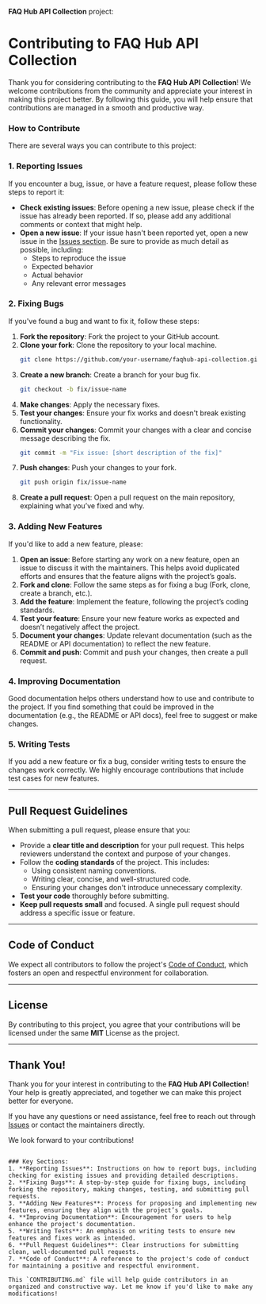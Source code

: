 **FAQ Hub API Collection** project:


# Contributing to FAQ Hub API Collection

Thank you for considering contributing to the **FAQ Hub API Collection**! We welcome contributions from the community and appreciate your interest in making this project better. By following this guide, you will help ensure that contributions are managed in a smooth and productive way.

### How to Contribute

There are several ways you can contribute to this project:

### 1. Reporting Issues
If you encounter a bug, issue, or have a feature request, please follow these steps to report it:

- **Check existing issues**: Before opening a new issue, please check if the issue has already been reported. If so, please add any additional comments or context that might help.
- **Open a new issue**: If your issue hasn't been reported yet, open a new issue in the [Issues section](https://github.com/iranpsc/faqhub-api-collection/issues). Be sure to provide as much detail as possible, including:
  - Steps to reproduce the issue
  - Expected behavior
  - Actual behavior
  - Any relevant error messages

### 2. Fixing Bugs
If you've found a bug and want to fix it, follow these steps:

1. **Fork the repository**: Fork the project to your GitHub account.
2. **Clone your fork**: Clone the repository to your local machine.
   ```bash
   git clone https://github.com/your-username/faqhub-api-collection.git
   ```
3. **Create a new branch**: Create a branch for your bug fix.
   ```bash
   git checkout -b fix/issue-name
   ```
4. **Make changes**: Apply the necessary fixes.
5. **Test your changes**: Ensure your fix works and doesn't break existing functionality.
6. **Commit your changes**: Commit your changes with a clear and concise message describing the fix.
   ```bash
   git commit -m "Fix issue: [short description of the fix]"
   ```
7. **Push changes**: Push your changes to your fork.
   ```bash
   git push origin fix/issue-name
   ```
8. **Create a pull request**: Open a pull request on the main repository, explaining what you’ve fixed and why. 

### 3. Adding New Features
If you'd like to add a new feature, please:

1. **Open an issue**: Before starting any work on a new feature, open an issue to discuss it with the maintainers. This helps avoid duplicated efforts and ensures that the feature aligns with the project’s goals.
2. **Fork and clone**: Follow the same steps as for fixing a bug (Fork, clone, create a branch, etc.).
3. **Add the feature**: Implement the feature, following the project’s coding standards.
4. **Test your feature**: Ensure your new feature works as expected and doesn’t negatively affect the project.
5. **Document your changes**: Update relevant documentation (such as the README or API documentation) to reflect the new feature.
6. **Commit and push**: Commit and push your changes, then create a pull request.

### 4. Improving Documentation
Good documentation helps others understand how to use and contribute to the project. If you find something that could be improved in the documentation (e.g., the README or API docs), feel free to suggest or make changes.

### 5. Writing Tests
If you add a new feature or fix a bug, consider writing tests to ensure the changes work correctly. We highly encourage contributions that include test cases for new features.

---

## Pull Request Guidelines

When submitting a pull request, please ensure that you:

- Provide a **clear title and description** for your pull request. This helps reviewers understand the context and purpose of your changes.
- Follow the **coding standards** of the project. This includes:
  - Using consistent naming conventions.
  - Writing clear, concise, and well-structured code.
  - Ensuring your changes don't introduce unnecessary complexity.
- **Test your code** thoroughly before submitting.
- **Keep pull requests small** and focused. A single pull request should address a specific issue or feature.

---

## Code of Conduct

We expect all contributors to follow the project's [Code of Conduct](https://www.contributor-covenant.org/), which fosters an open and respectful environment for collaboration.

---

## License

By contributing to this project, you agree that your contributions will be licensed under the same **MIT** License as the project.

---

## Thank You!

Thank you for your interest in contributing to the **FAQ Hub API Collection**! Your help is greatly appreciated, and together we can make this project better for everyone.

If you have any questions or need assistance, feel free to reach out through [Issues](https://github.com/iranpsc/faqhub-api-collection/issues) or contact the maintainers directly.

We look forward to your contributions!
```

### Key Sections:
1. **Reporting Issues**: Instructions on how to report bugs, including checking for existing issues and providing detailed descriptions.
2. **Fixing Bugs**: A step-by-step guide for fixing bugs, including forking the repository, making changes, testing, and submitting pull requests.
3. **Adding New Features**: Process for proposing and implementing new features, ensuring they align with the project’s goals.
4. **Improving Documentation**: Encouragement for users to help enhance the project's documentation.
5. **Writing Tests**: An emphasis on writing tests to ensure new features and fixes work as intended.
6. **Pull Request Guidelines**: Clear instructions for submitting clean, well-documented pull requests.
7. **Code of Conduct**: A reference to the project's code of conduct for maintaining a positive and respectful environment.

This `CONTRIBUTING.md` file will help guide contributors in an organized and constructive way. Let me know if you'd like to make any modifications!